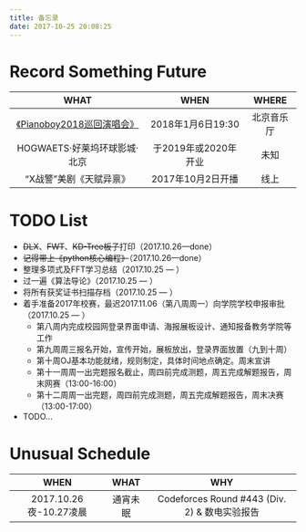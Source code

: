 ```yaml
---
title: 备忘录
date: 2017-10-25 20:08:25
---
```


# Record Something Future

|WHAT|WHEN|WHERE|
|:-------------:|:-------------:|:-------------:|
|[《Pianoboy2018巡回演唱会》](http://www.musicfans.cn/Item/ItemInfo?id=1219)|2018年1月6日19:30|北京音乐厅|
|HOGWAETS·好莱坞环球影城·北京|于2019年或2020年开业|未知|
|“X战警”美剧《天赋异禀》|2017年10月2日开播|线上|

# TODO List
- ~~DLX~~、~~FWT~~、~~KD-Tree板子~~打印（2017.10.26—done）
- ~~记得带上《python核心编程》~~（2017.10.26—done）
- 整理多项式及FFT学习总结（2017.10.25 — ）
- 过一遍《算法导论》（2017.10.25 — ）
- 将所有获奖证书扫描存档（2017.10.25 — ）
- 着手准备2017年校赛，最迟2017.11.06（第八周周一）向学院学校申报审批（2017.10.25 — ）
	-  第八周内完成校园网登录界面申请、海报展板设计、通知报备教务学院等工作
	-  第九周周三报名开始，宣传开始，展板放出，登录界面放置（九到十周）
	-  第十周OJ基本功能就绪，规则制定，具体时间地点确定。周末宣讲
	-  第十一周周一出完题报名截止，周四前完成测题，周五完成解题报告，周末网赛（13:00-16:00）
	-  第十二周周一出完题，周四前完成测题，周五完成解题报告，周末决赛（13:00-17:00）
- TODO...

# Unusual Schedule
|WHEN|WHAT|WHY|
|:-------------:|:-------------:|:-------------:|
|2017.10.26夜-10.27凌晨|通宵未眠|Codeforces Round #443 (Div. 2) & 数电实验报告|
